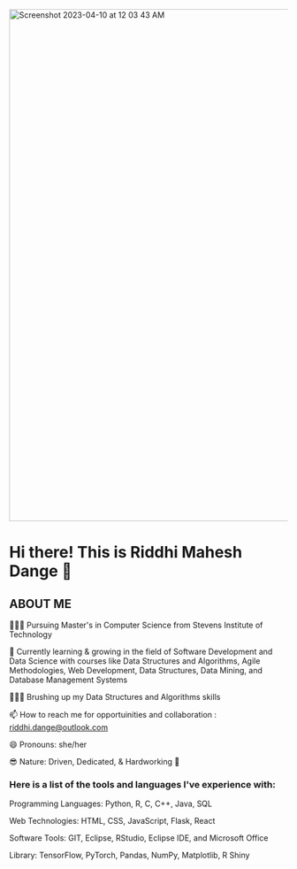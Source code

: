 


<img width="926" alt="Screenshot 2023-04-10 at 12 03 43 AM" src="https://user-images.githubusercontent.com/67019064/230845434-ebecf3c0-36f5-4188-9c94-a2c112a2e308.png">










# Hi there! This is Riddhi Mahesh Dange 👋

## ABOUT ME


👩🏻‍🏫 Pursuing Master's in Computer Science from Stevens Institute of Technology

🌱 Currently learning & growing in the field of Software Development and Data Science with courses like Data Structures and Algorithms, Agile Methodologies, Web Development, Data Structures, Data Mining, and Database Management Systems

🦹🏻‍♀️ Brushing up my Data Structures and Algorithms skills 

📫 How to reach me for opportuinities and collaboration : riddhi.dange@outlook.com

😄 Pronouns: she/her

😎 Nature: Driven, Dedicated, & Hardworking 🎯


### Here is a list of the tools and languages I've experience with:


Programming Languages: Python, R, C, C++, Java, SQL

Web Technologies: HTML, CSS, JavaScript, Flask, React

Software Tools: GIT, Eclipse, RStudio, Eclipse IDE, and Microsoft Office

Library: TensorFlow, PyTorch, Pandas, NumPy, Matplotlib, R Shiny



